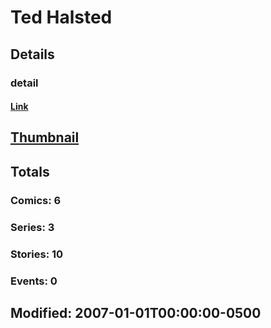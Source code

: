 # Ted  Halsted 
## Details
### detail
#### [Link](http://marvel.com/comics/creators/9519/ted_halsted?utm_campaign=apiRef&utm_source=225578a89fc76f3d20fbffda5d17a88d)
## [Thumbnail](http://i.annihil.us/u/prod/marvel/i/mg/b/40/image_not_available.jpg)
## Totals
### Comics: 6
### Series: 3
### Stories: 10
### Events: 0
## Modified: 2007-01-01T00:00:00-0500